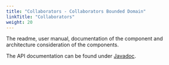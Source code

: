 ```yaml
---
title: "Collaborators - Collaborators Bounded Domain"
linkTitle: "Collaborators"
weight: 20
---
```


The readme, user manual, documentation of the component and architecture consideration of the components.

The API documentation can be found under [Javadoc](/docs/domains/collaborators/api-collaborators/index.html).
